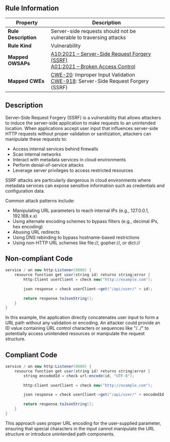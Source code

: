 ## Rule Information

| Property | Description |
|---------|-------------|
| **Rule Description** | Server-side requests should not be vulnerable to traversing attacks |
| **Rule Kind** | Vulnerability |
| **Mapped OWSAPs** | [A10:2021 – Server-Side Request Forgery (SSRF)](https://owasp.org/Top10/A10_2021-Server-Side_Request_Forgery_%28SSRF%29/)<br>[A01:2021 – Broken Access Control](https://owasp.org/Top10/A01_2021-Broken_Access_Control/) |
| **Mapped CWEs** | [CWE-20](https://cwe.mitre.org/data/definitions/20.html): Improper Input Validation<br>[CWE-918](https://cwe.mitre.org/data/definitions/918.html): Server-Side Request Forgery (SSRF) |

## Description

Server-Side Request Forgery (SSRF) is a vulnerability that allows attackers to induce the server-side application to make requests to an unintended location. When applications accept user input that influences server-side HTTP requests without proper validation or sanitization, attackers can manipulate these requests to:

- Access internal services behind firewalls
- Scan internal networks
- Interact with metadata services in cloud environments
- Perform denial-of-service attacks
- Leverage server privileges to access restricted resources

SSRF attacks are particularly dangerous in cloud environments where metadata services can expose sensitive information such as credentials and configuration data.

Common attack patterns include:
- Manipulating URL parameters to reach internal IPs (e.g., 127.0.0.1, 192.168.x.x)
- Using alternate encoding schemes to bypass filters (e.g., decimal IPs, hex encoding)
- Abusing URL redirects
- Using DNS rebinding to bypass hostname-based restrictions
- Using non-HTTP URL schemes like file://, gopher://, or dict://

## Non-compliant Code

```java
service / on new http:Listener(8080) {
    resource function get user(string id) returns string|error { 
        http:Client userClient = check new("http://example.com");
        
        json response = check userClient->get("/api/user/" + id);
        
        return response.toJsonString();
    }
}
```

In this example, the application directly concatenates user input to form a URL path without any validation or encoding. An attacker could provide an ID value containing URL control characters or sequences like "/../" to potentially access unintended resources or manipulate the request structure.

## Compliant Code

```java
service / on new http:Listener(8080) {
    resource function get user(string id) returns string|error {
        string encodedId = check url:encode(id, "UTF-8");
        
        http:Client userClient = check new("http://example.com");
        
        json response = check userClient->get("/api/user/" + encodedId);
        
        return response.toJsonString();
    }
}
```

This approach uses proper URL encoding for the user-supplied parameter, ensuring that special characters in the input cannot manipulate the URL structure or introduce unintended path components.
